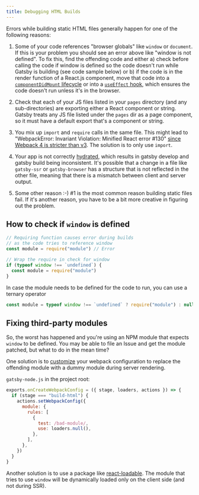 ```yaml
---
title: Debugging HTML Builds
---
```


Errors while building static HTML files generally happen for one of the following reasons:

1.  Some of your code references "browser globals" like `window` or `document`. If
    this is your problem you should see an error above like "window is not
    defined". To fix this, find the offending code and either a) check before
    calling the code if window is defined so the code doesn't run while Gatsby is
    building (see code sample below) or b) if the code is in the render function
    of a React.js component, move that code into a [`componentDidMount` lifecycle](https://reactjs.org/docs/react-component.html#componentdidmount) or into a [`useEffect` hook](https://reactjs.org/docs/hooks-reference.html#useeffect), which
    ensures the code doesn't run unless it's in the browser.

1.  Check that each of your JS files listed in your `pages` directory (and any
    sub-directories) are exporting either a React component or string. Gatsby
    treats any JS file listed under the `pages` dir as a page component, so it must
    have a default export that's a component or string.

1.  You mix up `import` and `require` calls in the same file. This might lead to
    "WebpackError: Invariant Violation: Minified React error #130" [since Webpack 4
    is stricter than v3](/docs/migrating-from-v1-to-v2/#convert-to-either-pure-commonjs-or-pure-es6).
    The solution is to only use `import`.

1.  Your app is not correctly [hydrated](https://reactjs.org/docs/react-dom.html), which results in gatsby develop and gatsby
    build being inconsistent. It's possible that a change in a file like `gatsby-ssr` or `gatsby-browser` has a structure that is
    not reflected in the other file, meaning that there is a mismatch between client and server output.

1.  Some other reason :-) #1 is the most common reason building static files
    fail. If it's another reason, you have to be a bit more creative in figuring
    out the problem.

## How to check if `window` is defined

```javascript
// Requiring function causes error during builds
// as the code tries to reference window
const module = require("module") // Error

// Wrap the require in check for window
if (typeof window !== `undefined`) {
  const module = require("module")
}
```

In case the module needs to be defined for the code to run, you can use a ternary operator

```javascript
const module = typeof window !== `undefined` ? require("module") : null
```

## Fixing third-party modules

So, the worst has happened and you're using an NPM module that expects `window`
to be defined. You may be able to file an Issue and get the module patched, but
what to do in the mean time?

One solution is to [customize](/docs/add-custom-webpack-config) your webpack
configuration to replace the offending module with a dummy module during server
rendering.

`gatsby-node.js` in the project root:

```js:title=gatsby-node.js
exports.onCreateWebpackConfig = ({ stage, loaders, actions }) => {
  if (stage === "build-html") {
    actions.setWebpackConfig({
      module: {
        rules: [
          {
            test: /bad-module/,
            use: loaders.null(),
          },
        ],
      },
    })
  }
}
```

Another solution is to use a package like [react-loadable](https://github.com/jamiebuilds/react-loadable). The module that tries to use `window` will be dynamically loaded only on the client side (and not during SSR).
